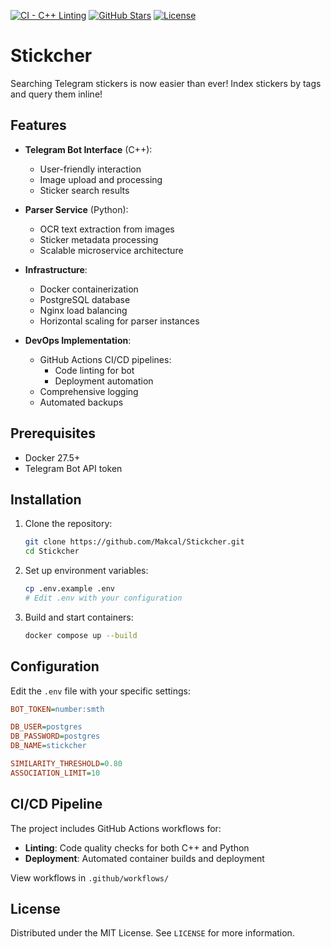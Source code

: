 [![CI - C++ Linting](https://github.com/Makcal/Stickcher/actions/workflows/cpp-lint.yml/badge.svg?branch=sna_project)](https://github.com/Makcal/Stickcher/actions/workflows/cpp-lint.yml)
[![GitHub Stars](https://img.shields.io/github/stars/Makcal/Stickcher)](https://github.com/Makcal/Stickcher/stargazers)
[![License](https://img.shields.io/github/license/Makcal/Stickcher)](https://github.com/Makcal/Stickcher/blob/main/LICENSE)

# Stickcher
Searching Telegram stickers is now easier than ever! Index stickers by tags and query them inline!

## Features

- **Telegram Bot Interface** (C++):
  - User-friendly interaction
  - Image upload and processing
  - Sticker search results

- **Parser Service** (Python):
  - OCR text extraction from images
  - Sticker metadata processing
  - Scalable microservice architecture

- **Infrastructure**:
  - Docker containerization
  - PostgreSQL database
  - Nginx load balancing
  - Horizontal scaling for parser instances

- **DevOps Implementation**:
  - GitHub Actions CI/CD pipelines:
    - Code linting for bot
    - Deployment automation
  - Comprehensive logging
  - Automated backups

## Prerequisites

- Docker 27.5+
- Telegram Bot API token

## Installation

1. Clone the repository:
   ```bash
   git clone https://github.com/Makcal/Stickcher.git
   cd Stickcher
   ```

2. Set up environment variables:
   ```bash
   cp .env.example .env
   # Edit .env with your configuration
   ```

3. Build and start containers:
   ```bash
   docker compose up --build
   ```

## Configuration

Edit the `.env` file with your specific settings:

```ini
BOT_TOKEN=number:smth

DB_USER=postgres
DB_PASSWORD=postgres
DB_NAME=stickcher

SIMILARITY_THRESHOLD=0.80
ASSOCIATION_LIMIT=10
```

## CI/CD Pipeline

The project includes GitHub Actions workflows for:

- **Linting**: Code quality checks for both C++ and Python
- **Deployment**: Automated container builds and deployment

View workflows in `.github/workflows/`

## License

Distributed under the MIT License. See `LICENSE` for more information.
